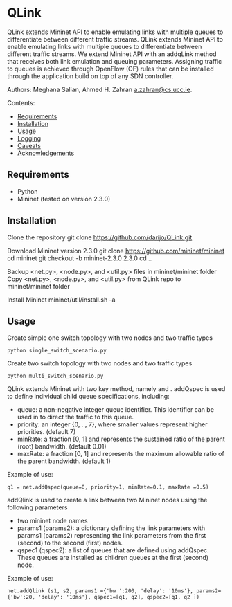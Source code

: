 # QLink
QLink extends Mininet API to enable emulating links with multiple queues to differentiate between different traffic streams. QLink extends Mininet API to enable emulating links with multiple queues to differentiate between different traffic streams. We extend Mininet API with an addqLink method that receives both link emulation and queuing parameters. Assigning traffic to queues is achieved through OpenFlow (OF) rules that can be installed through the application build on top of any SDN controller.

Authors: Meghana Salian, Ahmed H. Zahran <a.zahran@cs.ucc.ie>.

Contents:

- [Requirements](#requirements)
- [Installation](#installation)
- [Usage](#usage)
- [Logging](#logging)
- [Caveats](#caveats)
- [Acknowledgements](#acknowledgements)


## Requirements

- Python
- Mininet (tested on version 2.3.0)


## Installation

Clone the repository
	git clone https://github.com/darijo/QLink.git

	
Download Mininet version 2.3.0
	git clone https://github.com/mininet/mininet
	cd mininet
	git checkout -b mininet-2.3.0 2.3.0
	cd ..
	
Backup <net.py>, <node.py>, and <util.py> files in mininet/mininet folder
Copy <net.py>, <node.py>, and <util.py> from QLink repo to mininet/mininet folder

Install Mininet 
	mininet/util/install.sh -a

## Usage

Create simple one switch topology with two nodes and two traffic types

	python single_switch_scenario.py
	
Create two switch topology with two nodes and two traffic types

	python multi_switch_scenario.py

QLink extends Mininet with two key method, namely <addQSpec> and <addQLink>. addQspec is used to define individual child queue specifications, including:

 - queue: a non-negative integer queue identifier. This identifier can be used in to direct the traffic to this queue.
 - priority: an integer {0, .., 7}, where smaller values represent higher priorities. (default 7)
 - minRate: a fraction [0, 1] and represents the sustained ratio of the parent (root) bandwidth. (default 0.01)
 - maxRate: a fraction [0, 1] and represents the maximum allowable ratio of the parent bandwidth. (default 1)
 
Example of use:

	q1 = net.addQspec(queue=0, priority=1, minRate=0.1, maxRate =0.5)
	

 
addQlink is used to create a link between two Mininet nodes using the following parameters

- two mininet node names
- params1 (params2): a dictionary defining the link parameters with params1 (params2) representing the link parameters from the first (second) to the second (first) nodes.
- qspec1 (qspec2): a list of queues that are defined using addQspec. These queues are installed as children queues at the first (second) node.

Example of use:

	net.addQlink (s1, s2, params1 ={'bw ':200, 'delay': '10ms'}, params2={'bw':20, 'delay': '10ms'}, qspec1=[q1, q2], qspec2=[q1, q2 ])

